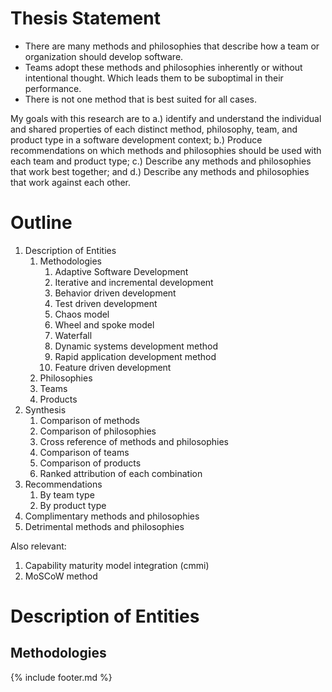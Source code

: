 # Thesis Statement

- There are many methods and philosophies that describe how a team or organization should develop software.
- Teams adopt these methods and philosophies inherently or without intentional thought. Which leads them to be suboptimal in their performance.
- There is not one method that is best suited for all cases.

My goals with this research are to a.) identify and  understand the individual and shared properties of each distinct method, philosophy, team, and product type in a software development context; b.) Produce recommendations on which methods and philosophies should be used with each team and product type; c.) Describe any methods and philosophies that work best together; and d.) Describe any methods and philosophies that work against each other.

# Outline

1. Description of Entities
    1. Methodologies
        1. Adaptive Software Development
        2. Iterative and incremental development
        3. Behavior driven development
        4. Test driven development
        5. Chaos model
        6. Wheel and spoke model
        7. Waterfall
        8. Dynamic systems development method
        9. Rapid application development method
        10. Feature driven development
    2. Philosophies
    3. Teams
    4. Products
2. Synthesis
    1. Comparison of methods
    2. Comparison of philosophies
    3. Cross reference of methods and philosophies
    4. Comparison of teams
    5. Comparison of products
    6. Ranked attribution of each combination
3. Recommendations
    1. By team type
    2. By product type
4. Complimentary methods and philosophies
5. Detrimental methods and philosophies

Also relevant:

1. Capability maturity model integration (cmmi)
2. MoSCoW method


# Description of Entities

## Methodologies

{% include footer.md %}
